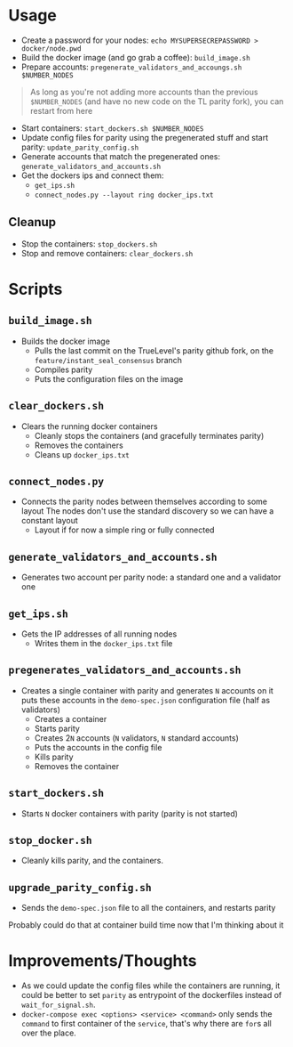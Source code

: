 # Usage
- Create a password for your nodes:
  `echo MYSUPERSECREPASSWORD > docker/node.pwd`
- Build the docker image (and go grab a coffee): 
  `build_image.sh`
- Prepare accounts: 
  `pregenerate_validators_and_accoungs.sh $NUMBER_NODES`
> As long as you're not adding more accounts than the previous `$NUMBER_NODES` 
> (and have no new code on the TL parity fork), you can restart from here
- Start containers: 
  `start_dockers.sh $NUMBER_NODES`
- Update config files for parity using the pregenerated stuff and start parity:
  `update_parity_config.sh`
- Generate accounts that match the pregenerated ones:
  `generate_validators_and_accounts.sh`
- Get the dockers ips and connect them: 
  - `get_ips.sh`
  - `connect_nodes.py --layout ring docker_ips.txt`

## Cleanup
- Stop the containers:
  `stop_dockers.sh`
- Stop and remove containers:
  `clear_dockers.sh`

# Scripts

## `build_image.sh`
- Builds the docker image
  - Pulls the last commit on the TrueLevel's parity github fork, on the `feature/instant_seal_consensus` branch
  - Compiles parity
  - Puts the configuration files on the image

## `clear_dockers.sh`
- Clears the running docker containers
  - Cleanly stops the containers (and gracefully terminates parity)
  - Removes the containers
  - Cleans up `docker_ips.txt`

## `connect_nodes.py`
- Connects the parity nodes between themselves according to some layout
  The nodes don't use the standard discovery so we can have a constant layout
  - Layout if for now a simple ring or fully connected

## `generate_validators_and_accounts.sh`
- Generates two account per parity node: a standard one and a validator one

## `get_ips.sh`
- Gets the IP addresses of all running nodes
  - Writes them in the `docker_ips.txt` file

## `pregenerates_validators_and_accounts.sh`
- Creates a single container with parity and generates `N` accounts on it
  puts these accounts in the `demo-spec.json` configuration file (half as validators)
  - Creates a container
  - Starts parity
  - Creates 2`N` accounts (`N` validators, `N` standard accounts)
  - Puts the accounts in the config file
  - Kills parity 
  - Removes the container

## `start_dockers.sh`
- Starts `N` docker containers with parity (parity is not started)

## `stop_docker.sh`
- Cleanly kills parity, and the containers.

## `upgrade_parity_config.sh`
- Sends the `demo-spec.json` file to all the containers, and restarts parity

Probably could do that at container build time now that I'm thinking about it

# Improvements/Thoughts

- As we could update the config files while the containers are running, 
  it could be better to set `parity` as entrypoint of the dockerfiles 
  instead of `wait_for_signal.sh`.
- `docker-compose exec <options> <service> <command>` only sends the 
  `command` to first container of the `service`, that's why there are 
  `for`s all over the place.
